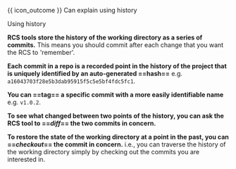 <span id="prereqs"></span>

<span id="outcomes">{{ icon_outcome }} Can explain using history</span>

<span id="title">Using history</span>

<div id="body">

**<trigger for="pop:rcs">RCS</trigger> tools store the history of the working directory as a series of commits.** This means you should commit after each change that you want the RCS to 'remember'.

**Each commit in a repo is a recorded point in the history of the project that is uniquely identified by an auto-generated ==hash==** e.g. `a16043703f28e5b3dab95915f5c5e5bf4fdc5fc1`.

**You can ==tag== a specific commit with a more easily identifiable name** e.g. `v1.0.2`.
 
**To see what changed between two points of the history, you can ask the RCS tool to  ==_diff_== the two commits in concern.**

**To restore the state of the working directory at a point in the past, you can ==_checkout_== the commit in concern.** i.e., you can traverse the history of the working directory simply by checking out the commits you are interested in.

<include src="../../common/popOvers.md#rcs" />

</div>

<div id="extras">
</div>
